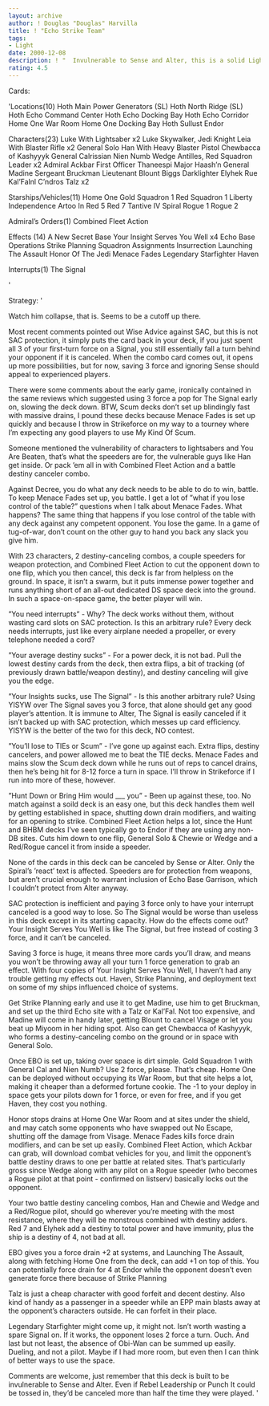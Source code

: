 ```yaml
---
layout: archive
author: ! Douglas "Douglas" Harvilla
title: ! "Echo Strike Team"
tags:
- Light
date: 2000-12-08
description: ! "  Invulnerable to Sense and Alter, this is a solid Light space deck with 23 characters offering a lot of beatdown potential on the ground, as well.  Drain the opponent for up to 12 cards a turn while canceling his own drain bonuses, and watch him coll"
rating: 4.5
---
```

Cards: 

'Locations(10)
Hoth Main Power Generators (SL)
Hoth North Ridge (SL)
Hoth Echo Command Center
Hoth Echo Docking Bay
Hoth Echo Corridor
Home One War Room
Home One Docking Bay
Hoth
Sullust
Endor

Characters(23)
Luke With Lightsaber x2
Luke Skywalker, Jedi Knight
Leia With Blaster Rifle x2
General Solo
Han With Heavy Blaster Pistol
Chewbacca of Kashyyyk
General Calrissian
Nien Numb
Wedge Antilles, Red Squadron Leader x2
Admiral Ackbar
First Officer Thaneespi
Major Haash’n
General Madine
Sergeant Bruckman
Lieutenant Blount
Biggs Darklighter
Elyhek Rue
Kal’Falnl C’ndros
Talz x2

Starships/Vehicles(11)
Home One
Gold Squadron 1
Red Squadron 1
Liberty
Independence
Artoo In Red 5
Red 7
Tantive IV
Spiral
Rogue 1
Rogue 2

Admiral’s Orders(1)
Combined Fleet Action

Effects (14)
A New Secret Base
Your Insight Serves You Well x4
Echo Base Operations
Strike Planning
Squadron Assignments
Insurrection
Launching The Assault
Honor Of The Jedi
Menace Fades
Legendary Starfighter
Haven

Interrupts(1)
The Signal

'

Strategy: '

  Watch him collapse, that is.  Seems to be a cutoff up there.

  Most recent comments pointed out Wise Advice against SAC, but this is not SAC protection, it simply puts the card back in your deck, if you just spent all 3 of your first-turn force on a Signal, you still essentially fall a turn behind your opponent if it is canceled.	When the combo card comes out, it opens up more possibilities, but for now, saving 3 force and ignoring Sense should appeal to experienced players.

  There were some comments about the early game, ironically contained in the same reviews which suggested using 3 force a pop for The Signal early on, slowing the deck down.  BTW, Scum decks don’t set up blindingly fast with massive drains, I pound these decks because Menace Fades is set up quickly and because I throw in Strikeforce on my way to a tourney where I’m expecting any good players to use My Kind Of Scum.

  Someone mentioned the vulnerability of characters to lightsabers and You Are Beaten, that’s what the speeders are for, the vulnerable guys like Han get inside.	Or pack ’em all in with Combined Fleet Action and a battle destiny canceler combo.

  Against Decree, you do what any deck needs to be able to do to win, battle.  To keep Menace Fades set up, you battle.  I get a lot of ”what if you lose control of the table?” questions when I talk about Menace Fades.	What happens?  The same thing that happens if you lose control of the table with any deck against any competent opponent. You lose the game.  In a game of tug-of-war, don’t count on the other guy to hand you back any slack you give him.

  With 23 characters, 2 destiny-canceling combos, a couple speeders for weapon protection, and Combined Fleet Action to cut the opponent down to one flip, which you then cancel, this deck is far from helpless on the ground.  In space, it isn’t a swarm, but it puts immense power together and runs anything short of an all-out dedicated DS space deck into the ground.  In such a space-on-space game, the better player will win.

”You need interrupts” - Why?  The deck works without them, without wasting card slots on SAC protection.  Is this an arbitrary rule?  Every deck needs interrupts, just like every airplane needed a propeller, or every telephone needed a cord?

”Your average destiny sucks” - For a power deck, it is not bad.  Pull the lowest destiny cards from the deck, then extra flips, a bit of tracking (of previously drawn battle/weapon destiny), and destiny canceling will give you the edge.

”Your Insights sucks, use The Signal” - Is this another arbitrary rule?  Using YISYW over The Signal saves you 3 force, that alone should get any good player’s attention.  It is immune to Alter, The Signal is easily canceled if it isn’t backed up with SAC protection, which messes up card efficiency.  YISYW is the better of the two for this deck, NO contest.

”You’ll lose to TIEs or Scum” - I’ve gone up against each.  Extra flips, destiny cancelers, and power allowed me to beat the TIE decks.  Menace Fades and mains slow the Scum deck down while he runs out of reps to cancel drains, then he’s being hit for 8-12 force a turn in space.  I’ll throw in Strikeforce if I run into more of these, however.

”Hunt Down or Bring Him would ___ you” - Been up against these, too.  No match against a soild deck is an easy one, but this deck handles them well by getting established in space, shutting down drain modifiers, and waiting for an opening to strike.  Combined Fleet Action helps a lot, since the Hunt and BHBM decks I’ve seen typically go to Endor if they are using any non-DB sites.  Cuts him down to one flip, General Solo & Chewie or Wedge and a Red/Rogue cancel it from inside a speeder.

  None of the cards in this deck can be canceled by Sense or Alter.  Only the Spiral’s ’react’ text is affected.  Speeders are for protection from weapons, but aren’t crucial enough to warrant inclusion of Echo Base Garrison, which I couldn’t protect from Alter anyway.

  SAC protection is inefficient and paying 3 force only to have your interrupt canceled is a good way to lose. So The Signal would be worse than useless in this deck except in its starting capacity.	How do the effects come out?  Your Insight Serves You Well is like The Signal, but free instead of costing 3 force, and it can’t be canceled.

  Saving 3 force is huge, it means three more cards you’ll draw, and means you won’t be throwing away all your turn 1 force generation to grab an effect.  With four copies of Your Insight Serves You Well, I haven’t had any trouble getting my effects out.  Haven, Strike Planning, and deployment text on some of my ships influenced choice of systems.

  Get Strike Planning early and use it to get Madine, use him to get Bruckman, and set up the third Echo site with a Talz or Kal’Fal.  Not too expensive, and Madine will come in handy later, getting Blount to cancel Visage or let you beat up Miyoom in her hiding spot.  Also can get Chewbacca of Kashyyyk, who forms a destiny-canceling combo on the ground or in space with General Solo.

  Once EBO is set up, taking over space is dirt simple.  Gold Squadron 1 with General Cal and Nien Numb?  Use 2 force, please.	That’s cheap.  Home One can be deployed without occupying its War Room, but that site helps a lot, making it cheaper than a deformed fortune cookie.  The -1 to your deploy in space gets your pilots down for 1 force, or even for free, and if you get Haven, they cost you nothing.

  Honor stops drains at Home One War Room and at sites under the shield, and may catch some opponents who have swapped out No Escape, shutting off the damage from Visage.  Menace Fades kills force drain modifiers, and can be set up easily.  Combined Fleet Action, which Ackbar can grab, will download combat vehicles for you, and limit the opponent’s battle destiny draws to one per battle at related sites.	That’s particularly gross since Wedge along with any pilot on a Rogue speeder (who becomes a Rogue pilot at that point - confirmed on listserv) basically locks out the opponent.

  Your two battle destiny canceling combos, Han and Chewie and Wedge and a Red/Rogue pilot, should go wherever you’re meeting with the most resistance, where they will be monstrous combined with destiny adders.  Red 7 and Elyhek add a destiny to total power and have immunity, plus the ship is a destiny of 4, not bad at all.

  EBO gives you a force drain +2 at systems, and Launching The Assault, along with fetching Home One from the deck, can add +1 on top of this.	You can potentially force drain for 4 at Endor while the opponent doesn’t even generate force there because of Strike Planning

  Talz is just a cheap character with good forfeit and decent destiny.	Also kind of handy as a passenger in a speeder while an EPP main blasts away at the opponent’s characters outside.  He can forfeit in their place.

  Legendary Starfighter might come up, it might not.  Isn’t worth wasting a spare Signal on.  If it works, the opponent loses 2 force a turn.  Ouch.  And last but not least, the absence of Obi-Wan can be summed up easily.  Dueling, and not a pilot.	Maybe if I had more room, but even then I can think of better ways to use the space.

  Comments are welcome, just remember that this deck is built to be invulnerable to Sense and Alter.  Even if Rebel Leadership or Punch It could be tossed in, they’d be canceled more than half the time they were played.
'